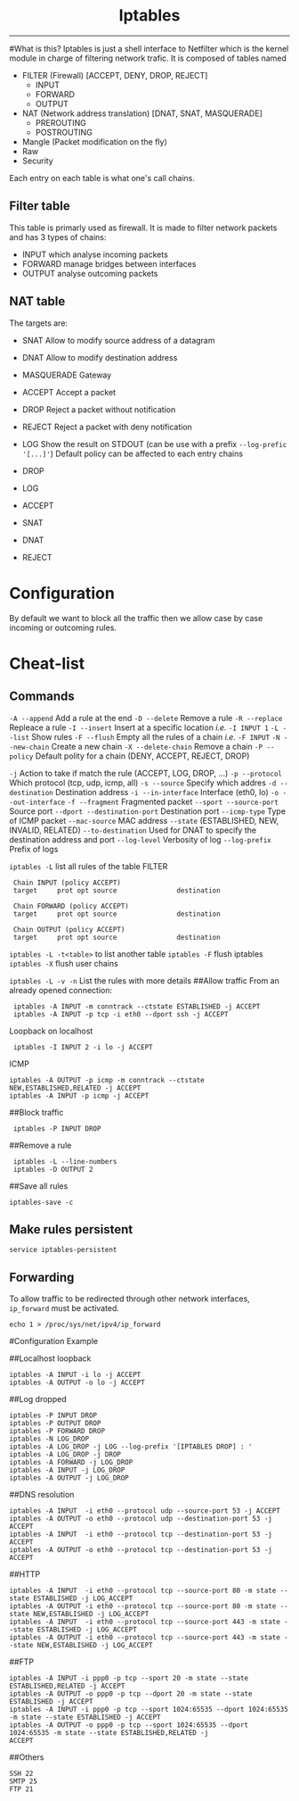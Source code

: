 <center><h1>Iptables</h1></center>

-----
#What is this?
Iptables is just a shell interface to Netfilter which is the kernel module in charge of filtering network trafic. It is composed of tables named

- FILTER (Firewall) [ACCEPT, DENY, DROP, REJECT]
  - INPUT
  - FORWARD
  - OUTPUT
- NAT (Network address translation) [DNAT, SNAT, MASQUERADE]
  - PREROUTING
  - POSTROUTING
- Mangle (Packet modification on the fly) 
- Raw
- Security

Each entry on each table is what one's call chains.

## Filter table
This table is primarly used as firewall. It is made to filter network packets and has 3 types of chains:

- INPUT which analyse incoming packets
- FORWARD manage bridges between interfaces
- OUTPUT analyse outcoming packets

## NAT table

The targets are:

 - SNAT Allow to modify source address of a datagram
 - DNAT Allow to modify destination address
 - MASQUERADE Gateway
 - ACCEPT Accept a packet
 - DROP Reject a packet without notification
 - REJECT Reject a packet with deny notification
 - LOG Show the result on STDOUT (can be use with a prefix `--log-prefic '[...]'`)
Default policy can be affected to each entry chains

- DROP
- LOG
- ACCEPT
- SNAT
- DNAT
- REJECT

# Configuration
By default we want to block all the traffic then we allow case by case incoming or outcoming rules.

# Cheat-list

## Commands

 `-A --append` Add a rule at the end
 `-D --delete` Remove a rule
 `-R --replace` Repleace a rule
 `-I --insert` Insert at a specific location *i.e.* `-I INPUT 1`
 `-L --list` Show rules
 `-F --flush` Empty all the rules of a chain *i.e.* `-F INPUT`
 `-N --new-chain` Create a new chain
 `-X --delete-chain` Remove a chain
 `-P --policy` Default polity for a chain (DENY, ACCEPT, REJECT, DROP)
 
 `-j` Action to take if match the rule (ACCEPT, LOG, DROP, ...)
 `-p --protocol` Which protocol (tcp, udp, icmp, all)
 `-s --source` Specify which addres
 `-d --destination` Destination address
 `-i --in-interface` Interface (eth0, lo)
 `-o --out-interface` 
 `-f --fragment` Fragmented packet
 `--sport --source-port` Source port
 `--dport --destination-port` Destination port
 `--icmp-type` Type of ICMP packet
 `--mac-source` MAC address
 `--state` (ESTABLISHED, NEW, INVALID, RELATED)
 `--to-destination` Used for DNAT to specify the destination address and port
 `--log-level` Verbosity of log
 `--log-prefix` Prefix of logs
 
`iptables -L` list all rules of the table FILTER

     Chain INPUT (policy ACCEPT)
     target     prot opt source               destination         

     Chain FORWARD (policy ACCEPT)
     target     prot opt source               destination         

     Chain OUTPUT (policy ACCEPT)
     target     prot opt source               destination

`iptables -L -t<table>` to list another table
`iptables -F` flush iptables
`iptables -X` flush user chains

`iptables -L -v -n` List the rules with more details
##Allow traffic
From an already opened connection:

     iptables -A INPUT -m conntrack --ctstate ESTABLISHED -j ACCEPT
     iptables -A INPUT -p tcp -i eth0 --dport ssh -j ACCEPT

Loopback on localhost

     iptables -I INPUT 2 -i lo -j ACCEPT

ICMP

    iptables -A OUTPUT -p icmp -m conntrack --ctstate NEW,ESTABLISHED,RELATED -j ACCEPT
    iptables -A INPUT -p icmp -j ACCEPT
##Block traffic

     iptables -P INPUT DROP 

##Remove a rule

     iptables -L --line-numbers
     iptables -D OUTPUT 2

##Save all rules

    iptables-save -c

## Make rules persistent

    service iptables-persistent

## Forwarding
To allow traffic to be redirected through other network interfaces, `ip_forward` must be activated. 

    echo 1 > /proc/sys/net/ipv4/ip_forward
    
    
#Configuration Example

##Localhost loopback

    iptables -A INPUT -i lo -j ACCEPT
    iptables -A OUTPUT -o lo -j ACCEPT
    
##Log dropped

    iptables -P INPUT DROP
    iptables -P OUTPUT DROP
    iptables -P FORWARD DROP
    iptables -N LOG_DROP
    iptables -A LOG_DROP -j LOG --log-prefix '[IPTABLES DROP] : '
    iptables -A LOG_DROP -j DROP
    iptables -A FORWARD -j LOG_DROP
    iptables -A INPUT -j LOG_DROP
    iptables -A OUTPUT -j LOG_DROP
    
##DNS resolution

    iptables -A INPUT  -i eth0 --protocol udp --source-port 53 -j ACCEPT
    iptables -A OUTPUT -o eth0 --protocol udp --destination-port 53 -j ACCEPT
    iptables -A INPUT  -i eth0 --protocol tcp --destination-port 53 -j ACCEPT
    iptables -A OUTPUT -o eth0 --protocol tcp --destination-port 53 -j ACCEPT
    
##HTTP

    iptables -A INPUT  -i eth0 --protocol tcp --source-port 80 -m state --state ESTABLISHED -j LOG_ACCEPT
    iptables -A OUTPUT -i eth0 --protocol tcp --source-port 80 -m state --state NEW,ESTABLISHED -j LOG_ACCEPT
    iptables -A INPUT  -i eth0 --protocol tcp --source-port 443 -m state --state ESTABLISHED -j LOG_ACCEPT
    iptables -A OUTPUT -i eth0 --protocol tcp --source-port 443 -m state --state NEW,ESTABLISHED -j LOG_ACCEPT
    
##FTP

    iptables -A INPUT -i ppp0 -p tcp --sport 20 -m state --state ESTABLISHED,RELATED -j ACCEPT
    iptables -A OUTPUT -o ppp0 -p tcp --dport 20 -m state --state ESTABLISHED -j ACCEPT 
    iptables -A INPUT -i ppp0 -p tcp --sport 1024:65535 --dport 1024:65535 -m state --state ESTABLISHED -j ACCEPT
    iptables -A OUTPUT -o ppp0 -p tcp --sport 1024:65535 --dport 1024:65535 -m state --state ESTABLISHED,RELATED -j
    ACCEPT 
##Others

    SSH 22
    SMTP 25
    FTP 21
    
